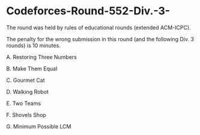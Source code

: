 # Codeforces-Round-552-Div.-3-
The round was held by rules of educational rounds (extended ACM-ICPC). 

The penalty for the wrong submission in this round (and the following Div. 3 rounds) is 10 minutes.

A. Restoring Three Numbers

B. Make Them Equal

C. Gourmet Cat

D. Walking Robot

E. Two Teams

F. Shovels Shop

G. Minimum Possible LCM
